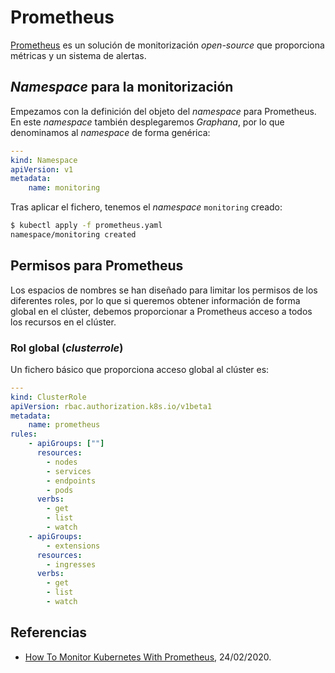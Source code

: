 # Prometheus

[Prometheus](https://prometheus.io/) es un solución de monitorización *open-source* que proporciona métricas y un sistema de alertas.

## *Namespace* para la monitorización

Empezamos con la definición del objeto del *namespace* para Prometheus. En este *namespace* también desplegaremos *Graphana*, por lo que denominamos al *namespace* de forma genérica:

```yaml
---
kind: Namespace
apiVersion: v1
metadata:
    name: monitoring
```

Tras aplicar el fichero, tenemos el *namespace* `monitoring` creado:

```bash
$ kubectl apply -f prometheus.yaml 
namespace/monitoring created
```

## Permisos para Prometheus

Los espacios de nombres se han diseñado para limitar los permisos de los diferentes roles, por lo que si queremos obtener información de forma global en el clúster, debemos proporcionar a Prometheus acceso a todos los recursos en el clúster.

### Rol global (*clusterrole*)

Un fichero básico que proporciona acceso global al clúster es:

```yaml
---
kind: ClusterRole
apiVersion: rbac.authorization.k8s.io/v1beta1
metadata:
    name: prometheus
rules:
    - apiGroups: [""]
      resources:
        - nodes
        - services
        - endpoints
        - pods
      verbs:
        - get
        - list
        - watch
    - apiGroups:
        - extensions
      resources:
        - ingresses
      verbs:
        - get
        - list
        - watch
```

## Referencias

- [How To Monitor Kubernetes With Prometheus](https://phoenixnap.com/kb/prometheus-kubernetes-monitoring), 24/02/2020.
